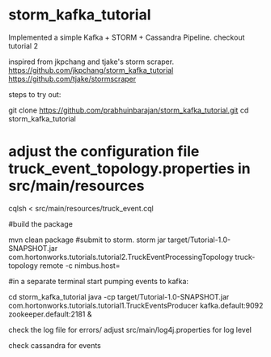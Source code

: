 # storm_kafka_tutorial

Implemented a simple Kafka + STORM + Cassandra Pipeline.
checkout tutorial 2

inspired from jkpchang and tjake's storm scraper.
https://github.com/jkpchang/storm_kafka_tutorial
https://github.com/tjake/stormscraper



steps to try out:

git clone https://github.com/prabhuinbarajan/storm_kafka_tutorial.git
cd storm_kafka_tutorial
# adjust the configuration file truck_event_topology.properties in src/main/resources
cqlsh < src/main/resources/truck_event.cql

#build the package

mvn clean package
#submit to storm.
storm jar target/Tutorial-1.0-SNAPSHOT.jar com.hortonworks.tutorials.tutorial2.TruckEventProcessingTopology truck-topology remote -c nimbus.host=<your host>

#in a separate terminal start pumping events to kafka:

cd storm_kafka_tutorial
java -cp target/Tutorial-1.0-SNAPSHOT.jar com.hortonworks.tutorials.tutorial1.TruckEventsProducer kafka.default:9092 zookeeper.default:2181 &

check the log file for errors/ adjust src/main/log4j.properties for log level

check cassandra for events

